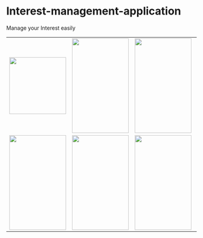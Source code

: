 # Interest-management-application

Manage your Interest easily

<table>
 <tr>
  <td><img src= "https://firebasestorage.googleapis.com/v0/b/tik-tok-dc867.appspot.com/o/interest%2Ficon1.png?alt=media&token=8137437a-83d0-4e00-9b2b-65247f7d54b0" width="150" height="150"></td>
  <td><img src = "https://firebasestorage.googleapis.com/v0/b/tik-tok-dc867.appspot.com/o/interest%2Fi1.jpeg?alt=media&token=6f4b0155-bf94-4d90-9ea6-7a5d03caf1a9" width="150" height="250"></td>
  <td><img src = "https://firebasestorage.googleapis.com/v0/b/tik-tok-dc867.appspot.com/o/interest%2Fi2.jpeg?alt=media&token=da9bb0f3-7238-4b8c-892d-577aef7c539d" width="150" height="250"></td>
  <td><img src = "https://firebasestorage.googleapis.com/v0/b/tik-tok-dc867.appspot.com/o/interest%2Fi3.jpeg?alt=media&token=86455f8b-2518-4867-bbe9-4542c40d5bca" width="150" height="250"></td>
  <td><img src = "https://firebasestorage.googleapis.com/v0/b/tik-tok-dc867.appspot.com/o/interest%2Fi10.jpeg?alt=media&token=584ef553-1987-4f14-a5ac-4828de31d177" width="150" height="250"></td>
 
</tr> 
<tr>
 <td><img src = "https://firebasestorage.googleapis.com/v0/b/tik-tok-dc867.appspot.com/o/interest%2Fi5.jpeg?alt=media&token=09176762-b5c2-4dc9-bc35-23b67ad49ae6" width="150" height="250"></td>
  <td><img src = "https://firebasestorage.googleapis.com/v0/b/tik-tok-dc867.appspot.com/o/interest%2Fi6.jpeg?alt=media&token=de236dfb-d9b9-4553-9fee-688e3fa9c38a" width="150" height="250"></td>
  <td><img src = "https://firebasestorage.googleapis.com/v0/b/tik-tok-dc867.appspot.com/o/interest%2Fi7.jpeg?alt=media&token=e7473ea7-7ea1-454d-8f07-ef37415dea88" width="150" height="250"></td>
  <td><img src = "https://firebasestorage.googleapis.com/v0/b/tik-tok-dc867.appspot.com/o/interest%2Fi8.jpeg?alt=media&token=fc869669-b6ad-416c-98f9-75d81e56bfac" width="150" height="250"></td>
  <td><img src = "https://firebasestorage.googleapis.com/v0/b/tik-tok-dc867.appspot.com/o/interest%2Fi9.jpeg?alt=media&token=8d70161e-670b-4a6f-ac60-ee34d3f9fbb1" width="150" height="250"></td>
</tr>
 </table>
